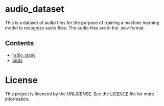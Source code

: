 # audio_dataset
This is a dataset of audio files for the purpose of training a machine learning model to recognize audio files. The audio files are in the .wav format.

## Contents
- [radio_static](https://github.com/awesomelewis2007/audio_dataset/tree/master/audio/radio_static)
- [birds](https://github.com/awesomelewis2007/audio_dataset/tree/master/audio/birds)

# License
This project is licenced by the UNLICENSE. See the [LICENCE](LICENCE) file for more information.